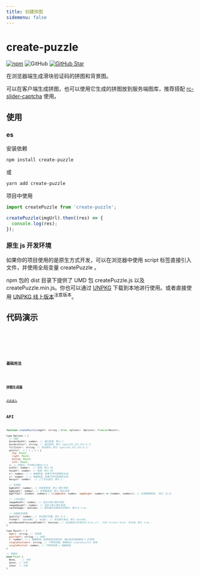 ```yaml
---
title: 创建拼图
sidemenu: false
---
```


# create-puzzle

[![npm][npm]][npm-url] ![GitHub](https://img.shields.io/github/license/caijf/create-puzzle.svg) [![GitHub Star][github-star]][github-url]

在浏览器端生成滑块验证码的拼图和背景图。

可以在客户端生成拼图，也可以使用它生成的拼图放到服务端图库，推荐搭配 [rc-slider-captcha] 使用。

## 使用

### es

安装依赖

```bash
npm install create-puzzle
```

或

```bash
yarn add create-puzzle
```

项目中使用

```typescript
import createPuzzle from 'create-puzzle';

createPuzzle(imgUrl).then((res) => {
  console.log(res);
});
```

### 原生 js 开发环境

如果你的项目使用的是原生方式开发，可以在浏览器中使用 script 标签直接引入文件，并使用全局变量 createPuzzle 。

npm 包的 dist 目录下提供了 UMD 包 createPuzzle.js 以及 createPuzzle.min.js。你也可以通过 [UNPKG](https://unpkg.com/create-puzzle/dist/) 下载到本地进行使用。或者直接使用 [UNPKG 线上版本](https://unpkg.com/create-puzzle@latest/dist/createPuzzle.min.js)<sup>注意版本</sup>。

## 代码演示

<code src="./demos/dev-puzzle.tsx" />

<code src="./demos/dev-puzzle-random.tsx" />

<code src="./demos/dev-image.tsx" />

### 基础用法

<code src="./demos/basic.tsx" />

### 拼图生成器

[点击进入](./generator)

## API

```javascript
function createPuzzle(imgUrl: string | Blob, options?: Options): Promise<Result>;

type Options = {
  // 拼图
  borderWidth?: number; // 描边宽度。默认 2
  borderColor?: string; // 描边颜色。默认 rgba(255,255,255,0.7)
  fillColor?: string; // 填充颜色。默认 rgba(255,255,255,0.7)
  points?:  2 | 3 | 4 | {
    top: Point;
    right: Point;
    bottom: Point;
    left: Point;
  }; // 拼图点，不传默认随机2/3/4
  width?: number;  // 宽度。默认 60
  height?: number; // 高度。默认 60
  x?: number; // x 轴偏移值，如果不传内部随机生成。
  y?: number; // y 轴偏移值，如果不传内部随机生成。
  margin?: number;  // 上下左右留白。默认 2

  // 背景图
  bgWidth?: number; // 背景图宽度。默认 图片宽度
  bgHeight?: number; // 背景图高度。默认 图片高度
  bgOffset?: [number, number] | ((imgWidth: number, imgHeight: number) => [number, number]); // 背景图偏移值。 默认 [0,0]

  // 上传的图片
  imageWidth?: number; // 自定义输入图片宽度。
  imageHeight?: number; // 自定义输入图片高度。
  cacheImage?: boolean; // 缓存最近加载成功的图片。默认为 true 。

  // 拼图和背景图
  quality?: number; // 导出图片质量。默认 0.8 。
  format?: 'dataURL' | 'blob'; // 导出图片格式。默认 dataURL 。
  autoRevokePreviousBlobUrl?: boolean; // 自动释放之前导出的 blob url ，仅在 format='blob' 时生效。默认 true 。
}

type Result = {
  bgUrl: string; // 背景图
  puzzleUrl: string; // 拼图
  x: number; // x 轴偏移值。如果使用该值校验，建议前后阈值增减 5 的范围
  singlePuzzleUrl: string; // 不等高拼图，需要结合 singlePuzzleY 使用
  singlePuzzleY: number; // 不等高拼图 y 轴偏移值
}

// 拼图点
enum Point {
  None,    // 没有
  Outer, // 外部
  Inner  // 内部
}
```

[rc-slider-captcha]: https://caijf.github.io/rc-slider-captcha/index.html
[npm]: https://img.shields.io/npm/v/create-puzzle.svg
[npm-url]: https://npmjs.com/package/create-puzzle
[github-star]: https://img.shields.io/github/stars/caijf/create-puzzle?style=social
[github-url]: https://github.com/caijf/create-puzzle
